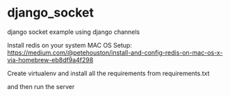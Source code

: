 # django_socket
django socket example using django channels


Install redis on your system
MAC OS Setup: https://medium.com/@petehouston/install-and-config-redis-on-mac-os-x-via-homebrew-eb8df9a4f298

Create virtualenv 
and install all the requirements from requirements.txt


and then run the server
